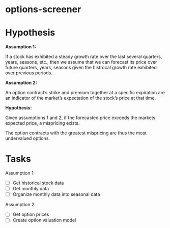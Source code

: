 # options-screener

# Hypothesis

<b>Assumption 1:</b>

If a stock has exhibited a steady growth rate over the last several quarters, years, seasons, etc., then we assume that we can forecast its price over future quarters, years, seasons given the histrocal growth rate exhibited over previous periods.

<b>Assumption 2:</b>

An option contract’s strike and premium together at a specific expiration are an indicator of the market’s expectation of the stock’s price at that time.

<b>Hypothesis:</b>

Given assumptions 1 and 2, if the forecasted price exceeds the markets expected price, a mispricing exists.

The option contracts with the greatest mispricing are thus the most undervalued options.

# Tasks

Assumption 1:

- [ ] Get historical stock data
- [ ] Get monthly data
- [ ] Organize monthly data into seasonal data

Assumption 2:

- [ ] Get option prices
- [ ] Create option valuation model
